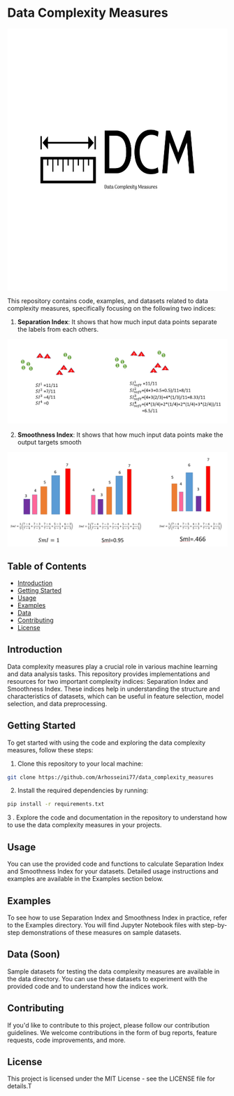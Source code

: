 # Data Complexity Measures



<div align="center">
<img align="center" src="images/logo.png" alt="Logo" width = 640px height = 600px>
</div>

This repository contains code, examples, and datasets related to data complexity measures, specifically focusing on the following two indices:

1. **Separation Index**: It shows that how much input data points separate the labels from each others.

![SI](images/si.png)


2. **Smoothness Index**: It shows that how much input data points make the output targets smooth


![SMI](images/smi.png)

## Table of Contents

- [Introduction](#introduction)
- [Getting Started](#getting-started)
- [Usage](#usage)
- [Examples](#examples)
- [Data](#data)
- [Contributing](#contributing)
- [License](#license)

## Introduction

Data complexity measures play a crucial role in various machine learning and data analysis tasks. This repository provides implementations and resources for two important complexity indices: Separation Index and Smoothness Index. These indices help in understanding the structure and characteristics of datasets, which can be useful in feature selection, model selection, and data preprocessing.

## Getting Started

To get started with using the code and exploring the data complexity measures, follow these steps:

1. Clone this repository to your local machine:

```bash
git clone https://github.com/Arhosseini77/data_complexity_measures
```


2. Install the required dependencies by running:


```bash
pip install -r requirements.txt
```


3 . Explore the code and documentation in the repository to understand how to use the data complexity measures in your projects.



## Usage
You can use the provided code and functions to calculate Separation Index and Smoothness Index for your datasets. Detailed usage instructions and examples are available in the Examples section below.

## Examples
To see how to use Separation Index and Smoothness Index in practice, refer to the Examples directory. You will find Jupyter Notebook files with step-by-step demonstrations of these measures on sample datasets.

## Data (Soon)
Sample datasets for testing the data complexity measures are available in the data directory. You can use these datasets to experiment with the provided code and to understand how the indices work.

## Contributing
If you'd like to contribute to this project, please follow our contribution guidelines. We welcome contributions in the form of bug reports, feature requests, code improvements, and more.

## License
This project is licensed under the MIT License - see the LICENSE file for details.T
